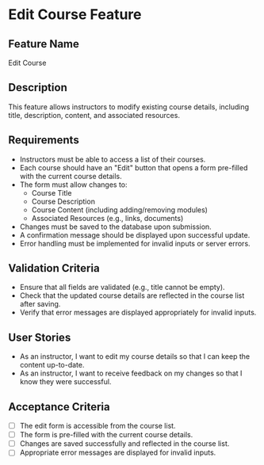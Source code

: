 # Edit Course Feature

## Feature Name

Edit Course

## Description

This feature allows instructors to modify existing course details, including title, description, content, and associated resources.

## Requirements

- Instructors must be able to access a list of their courses.
- Each course should have an "Edit" button that opens a form pre-filled with the current course details.
- The form must allow changes to:
  - Course Title
  - Course Description
  - Course Content (including adding/removing modules)
  - Associated Resources (e.g., links, documents)
- Changes must be saved to the database upon submission.
- A confirmation message should be displayed upon successful update.
- Error handling must be implemented for invalid inputs or server errors.

## Validation Criteria

- Ensure that all fields are validated (e.g., title cannot be empty).
- Check that the updated course details are reflected in the course list after saving.
- Verify that error messages are displayed appropriately for invalid inputs.

## User Stories

- As an instructor, I want to edit my course details so that I can keep the content up-to-date.
- As an instructor, I want to receive feedback on my changes so that I know they were successful.

## Acceptance Criteria

- [ ] The edit form is accessible from the course list.
- [ ] The form is pre-filled with the current course details.
- [ ] Changes are saved successfully and reflected in the course list.
- [ ] Appropriate error messages are displayed for invalid inputs.
